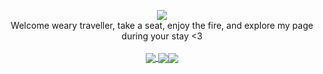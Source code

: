<p align=center>
 <img src="https://media.giphy.com/media/AO5qaphTxRnyw/giphy.gif" /></br>
 Welcome weary traveller, take a seat, enjoy the fire, and explore my page during your stay <3</br></br>
 <a href="https://github.com/anuraghazra/github-readme-stats">
  <img align="center" src="https://github-readme-stats.vercel.app/api/top-langs/?username=installation00&theme=radical" />
 </a>
 <a href="https://github.com/anuraghazra/convoychat">
  <img align="center" src="https://github-readme-stats.vercel.app/api?username=installation00&theme=radical""https://github.com/anuraghazra/github-readme-stats&theme=radical""https://github-readme-stats.vercel.app/api/pin/?username=installation00&repo=kurrelyy&theme=radical" /><img align=center src="https://github-readme-stats.vercel.app/api/pin/?username=installation00&repo=kurrelyy&theme=radical" />
 </a>
</p>
